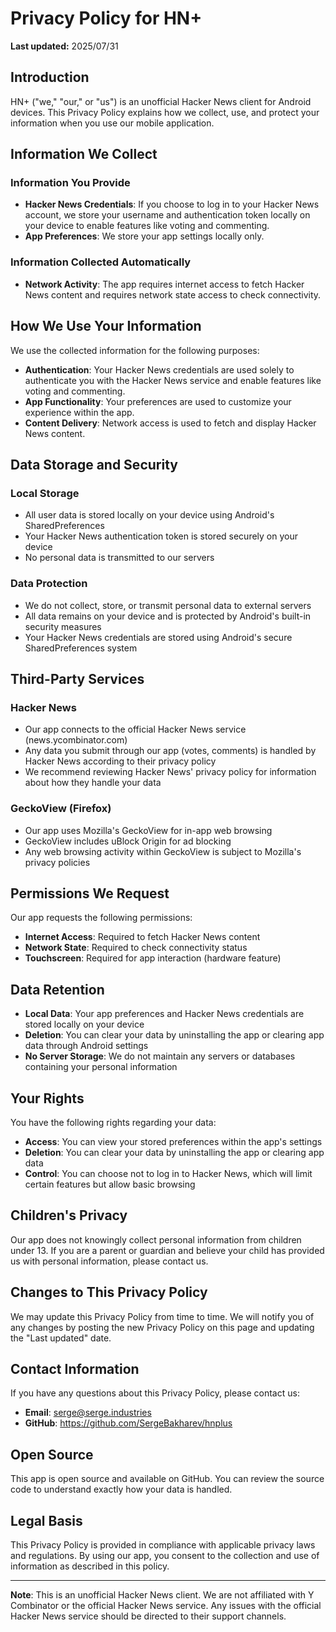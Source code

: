 # Privacy Policy for HN+

**Last updated:** 2025/07/31

## Introduction

HN+ ("we," "our," or "us") is an unofficial Hacker News client for Android devices. This Privacy Policy explains how we collect, use, and protect your information when you use our mobile application.

## Information We Collect

### Information You Provide
- **Hacker News Credentials**: If you choose to log in to your Hacker News account, we store your username and authentication token locally on your device to enable features like voting and commenting.
- **App Preferences**: We store your app settings locally only.

### Information Collected Automatically
- **Network Activity**: The app requires internet access to fetch Hacker News content and requires network state access to check connectivity.

## How We Use Your Information

We use the collected information for the following purposes:

- **Authentication**: Your Hacker News credentials are used solely to authenticate you with the Hacker News service and enable features like voting and commenting.
- **App Functionality**: Your preferences are used to customize your experience within the app.
- **Content Delivery**: Network access is used to fetch and display Hacker News content.

## Data Storage and Security

### Local Storage
- All user data is stored locally on your device using Android's SharedPreferences
- Your Hacker News authentication token is stored securely on your device
- No personal data is transmitted to our servers

### Data Protection
- We do not collect, store, or transmit personal data to external servers
- All data remains on your device and is protected by Android's built-in security measures
- Your Hacker News credentials are stored using Android's secure SharedPreferences system

## Third-Party Services

### Hacker News
- Our app connects to the official Hacker News service (news.ycombinator.com)
- Any data you submit through our app (votes, comments) is handled by Hacker News according to their privacy policy
- We recommend reviewing Hacker News' privacy policy for information about how they handle your data

### GeckoView (Firefox)
- Our app uses Mozilla's GeckoView for in-app web browsing
- GeckoView includes uBlock Origin for ad blocking
- Any web browsing activity within GeckoView is subject to Mozilla's privacy policies

## Permissions We Request

Our app requests the following permissions:

- **Internet Access**: Required to fetch Hacker News content
- **Network State**: Required to check connectivity status
- **Touchscreen**: Required for app interaction (hardware feature)

## Data Retention

- **Local Data**: Your app preferences and Hacker News credentials are stored locally on your device
- **Deletion**: You can clear your data by uninstalling the app or clearing app data through Android settings
- **No Server Storage**: We do not maintain any servers or databases containing your personal information

## Your Rights

You have the following rights regarding your data:

- **Access**: You can view your stored preferences within the app's settings
- **Deletion**: You can clear your data by uninstalling the app or clearing app data
- **Control**: You can choose not to log in to Hacker News, which will limit certain features but allow basic browsing

## Children's Privacy

Our app does not knowingly collect personal information from children under 13. If you are a parent or guardian and believe your child has provided us with personal information, please contact us.

## Changes to This Privacy Policy

We may update this Privacy Policy from time to time. We will notify you of any changes by posting the new Privacy Policy on this page and updating the "Last updated" date.

## Contact Information

If you have any questions about this Privacy Policy, please contact us:

- **Email**: serge@serge.industries
- **GitHub**: https://github.com/SergeBakharev/hnplus

## Open Source

This app is open source and available on GitHub. You can review the source code to understand exactly how your data is handled.

## Legal Basis

This Privacy Policy is provided in compliance with applicable privacy laws and regulations. By using our app, you consent to the collection and use of information as described in this policy.

---

**Note**: This is an unofficial Hacker News client. We are not affiliated with Y Combinator or the official Hacker News service. Any issues with the official Hacker News service should be directed to their support channels.
